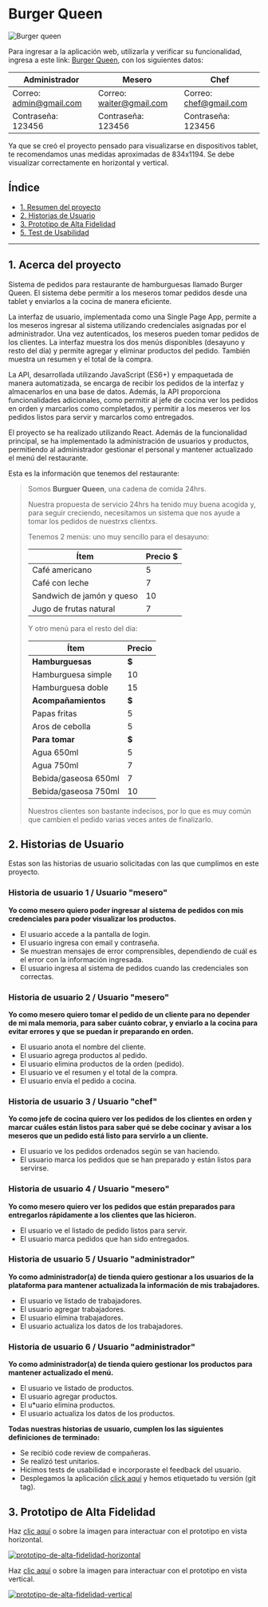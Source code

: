 # Burger Queen
![Burger queen](https://github.com/Dev-Mao/DEV005-burger-queen-api-client/blob/Mao/assets_readme/VistasBQ.png?raw=true)

Para ingresar a la aplicación web, utilizarla y verificar su funcionalidad, ingresa a este link: [Burger Queen](https://dev-005-burger-queen-api-client-dev-mao.vercel.app/), con los siguientes datos: 

|Administrador            |Mesero                   |Chef                   |
|-------------------------|-------------------------|-----------------------|
|Correo: admin@gmail.com  |Correo: waiter@gmail.com |Correo: chef@gmail.com |
|Contraseña: 123456       |Contraseña: 123456       |Contraseña: 123456     |

Ya que se creó el proyecto pensado para visualizarse en dispositivos tablet, te recomendamos unas medidas aproximadas de 834x1194. Se debe visualizar correctamente en horizontal y vertical.

## Índice

* [1. Resumen del proyecto](#1-acerca-del-proyecto)
* [2. Historias de Usuario](#2-historias-de-usuario)
* [3. Prototipo de Alta Fidelidad](#3-prototipo-de-alta-fidelidad)
* [5. Test de Usabilidad](#5-test-de-usabilidad)

***

## 1. Acerca del proyecto

Sistema de pedidos para restaurante de hamburguesas llamado Burger Queen. El sistema debe permitir a los meseros tomar pedidos desde una tablet y enviarlos a la cocina de manera eficiente.

La interfaz de usuario, implementada como una Single Page App, permite a los meseros ingresar al sistema utilizando credenciales asignadas por el administrador. Una vez autenticados, los meseros pueden tomar pedidos de los clientes. La interfaz muestra los dos menús disponibles (desayuno y resto del día) y permite agregar y eliminar productos del pedido. También muestra un resumen y el total de la compra.

La API, desarrollada utilizando JavaScript (ES6+) y empaquetada de manera automatizada, se encarga de recibir los pedidos de la interfaz y almacenarlos en una base de datos. Además, la API proporciona funcionalidades adicionales, como permitir al jefe de cocina ver los pedidos en orden y marcarlos como completados, y permitir a los meseros ver los pedidos listos para servir y marcarlos como entregados.

El proyecto se ha realizado utilizando React.
Además de la funcionalidad principal, se ha implementado la administración de usuarios y productos, permitiendo al administrador gestionar el personal y mantener actualizado el menú del restaurante.

Esta es la información que tenemos del restaurante:
> Somos **Burguer Queen**, una cadena de comida 24hrs.
>
> Nuestra propuesta de servicio 24hrs ha tenido muy buena acogida y, para
> seguir creciendo, necesitamos un sistema que nos ayude a tomar los pedidos de
> nuestrxs clientxs.
>
> Tenemos 2 menús: uno muy sencillo para el desayuno:
>
> | Ítem                      |Precio $|
> |---------------------------|------|
> | Café americano            |    5 |
> | Café con leche            |    7 |
> | Sandwich de jamón y queso |   10 |
> | Jugo de frutas natural    |    7 |
>
> Y otro menú para el resto del día:
>
> | Ítem                      |Precio|
> |---------------------------|------|
> |**Hamburguesas**           |   **$**   |
> |Hamburguesa simple         |    10|
> |Hamburguesa doble          |    15|
> |**Acompañamientos**        |   **$**   |
> |Papas fritas               |     5|
> |Aros de cebolla            |     5|
> |**Para tomar**             |   **$**   |
> |Agua 650ml                 |     5|
> |Agua 750ml                 |     7|
> |Bebida/gaseosa 650ml       |     7|
> |Bebida/gaseosa 750ml       |     10|
>
> Nuestros clientes son bastante indecisos, por lo que es muy común que cambien
> el pedido varias veces antes de finalizarlo.

## 2. Historias de Usuario

Estas son las historias de usuario solicitadas con las que cumplimos en este proyecto.

### Historia de usuario 1 / Usuario "mesero"
**Yo como mesero quiero poder ingresar al sistema de pedidos con mis credenciales para poder visualizar los productos.**

* El usuario accede a la pantalla de login.
* El usuario ingresa con email y contraseña.
* Se muestran mensajes de error comprensibles, dependiendo de cuál es el error con la información ingresada.
* El usuario ingresa al sistema de pedidos cuando las credenciales son correctas.

### Historia de usuario 2  / Usuario "mesero"
**Yo como mesero quiero tomar el pedido de un cliente para no depender de mi mala memoria, para saber cuánto cobrar, y enviarlo a la cocina para evitar errores y que se puedan ir preparando en orden.**

* El usuario anota el nombre del cliente.
* El usuario agrega productos al pedido.
* El usuario elimina productos de la orden (pedido).
* El usuario ve el resumen y el total de la compra.
* El usuario envía el pedido a cocina.

### Historia de usuario 3 / Usuario "chef"
**Yo como jefe de cocina quiero ver los pedidos de los clientes en orden y marcar cuáles están listos para saber qué se debe cocinar y avisar a los meseros que un pedido está listo para servirlo a un cliente.**

* El  usuario ve los pedidos ordenados según se van haciendo.
* El usuario marca los pedidos que se han preparado y están listos para servirse.

### Historia de usuario 4 / Usuario "mesero"
**Yo como mesero quiero ver los pedidos que están preparados para entregarlos rápidamente a los clientes que las hicieron.**

* El usuario ve el listado de pedido listos para servir.
* El usuario marca pedidos que han sido entregados.

### Historia de usuario 5 / Usuario "administrador"
**Yo como administrador(a) de tienda quiero gestionar a los usuarios de la plataforma para mantener actualizada la información de mis trabajadores.**

* El usuario ve listado de trabajadores.
* El usuario agregar trabajadores.
* El usuario elimina trabajadores.
* El usuario actualiza los datos de los trabajadores.

### Historia de usuario 6 / Usuario "administrador"
**Yo como administrador(a) de tienda quiero gestionar los productos para mantener actualizado el menú.**

* El usuario ve listado de productos.
* El usuario agregar productos.
* El u*uario elimina productos.
* El usuario actualiza los datos de los productos.

**Todas nuestras historias de usuario, cumplen los las siguientes definiciones de terminado:**

* Se recibió code review de compañeras.
* Se realizó test unitarios.
* Hicimos tests de usabilidad e incorporaste el feedback del usuario.
* Desplegamos la aplicación [click aquí](https://dev-005-burger-queen-api-client-dev-mao.vercel.app/) y hemos etiquetado tu versión (git tag).

## 3. Prototipo de Alta Fidelidad

Haz [clic aquí](https://www.figma.com/proto/9XlW2i5X4l2gEkKJOuVOny/Burger-Queen?node-id=22-4) o sobre la imagen para interactuar con el prototipo en vista horizontal.

[![prototipo-de-alta-fidelidad-horizontal](https://github.com/Dev-Mao/DEV005-burger-queen-api-client/blob/Mao/assets_readme/horizontal-proto.png?raw=true)](https://www.figma.com/proto/9XlW2i5X4l2gEkKJOuVOny/Burger-Queen?node-id=22-4)

Haz [clic aquí](https://www.figma.com/proto/9XlW2i5X4l2gEkKJOuVOny/Burger-Queen?node-id=1-3&starting-point-node-id=1%3A3) o sobre la imagen para interactuar con el prototipo en vista vertical.

[![prototipo-de-alta-fidelidad-vertical](https://github.com/Dev-Mao/DEV005-burger-queen-api-client/blob/Mao/assets_readme/vertical-proto.png?raw=true)](https://www.figma.com/proto/9XlW2i5X4l2gEkKJOuVOny/Burger-Queen?node-id=1-3&starting-point-node-id=1%3A3)